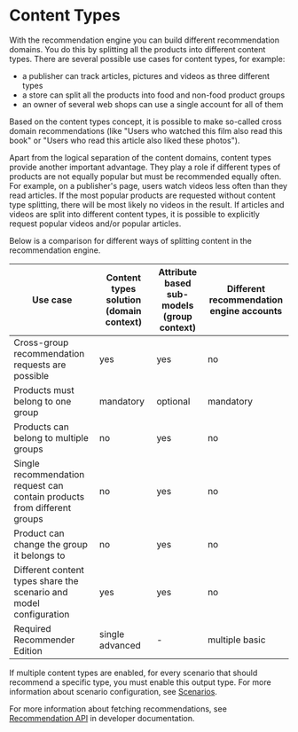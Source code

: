 # Content Types

With the recommendation engine you can build different recommendation domains. 
You do this by splitting all the products into different content types. 
There are several possible use cases for content types, for example:

- a publisher can track articles, pictures and videos as three different types
- a store can split all the products into food and non-food product groups
- an owner of several web shops can use a single account for all of them

Based on the content types concept, it is possible to make so-called cross domain recommendations (like 
"Users who watched this film also read this book" or 
"Users who read this article also liked these photos").

Apart from the logical separation of the content domains, content types provide another important advantage. 
They play a role if different types of products are not equally popular but must be recommended equally often. 
For example, on a publisher's page, users watch videos less often than they read articles. 
If the most popular products are requested without content type splitting, 
there will be most likely no videos in the result. 
If articles and videos are split into different content types, it is possible to explicitly request 
popular videos and/or popular articles.

Below is a comparison for different ways of splitting content in the recommendation engine.

|Use case|Content types solution (domain context)|Attribute based sub-models (group context)|Different recommendation engine accounts|
|---|---|---|---|
|Cross-group recommendation requests are possible|yes|yes|no|
|Products must belong to one group|mandatory|optional|mandatory|
|Products can belong to multiple groups|no|yes|no|
|Single recommendation request can contain products from different groups|no|yes|no|
|Product can change the group it belongs to|no|yes|no|
|Different content types share the scenario and model configuration|yes|yes|no|
|Required Recommender Edition|single advanced|-|multiple basic|

If multiple content types are enabled, for every scenario that should recommend a specific type, you must enable this output type.
For more information about scenario configuration, see [Scenarios](scenarios.md). 

For more information about fetching recommendations, see [Recommendation API](https://doc.ibexa.co/en/master/guide/personalization/developer_guide/recommendation_api) in developer documentation.

